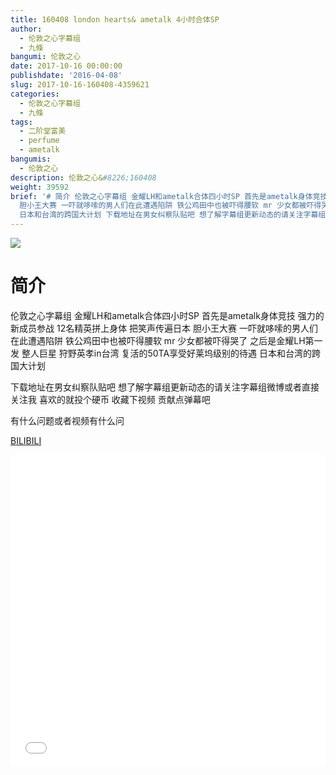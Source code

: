 ```yaml
---
title: 160408 london hearts& ametalk 4小时合体SP
author:
  - 伦敦之心字幕组
  - 九條
bangumi: 伦敦之心
date: 2017-10-16 00:00:00
publishdate: '2016-04-08'
slug: 2017-10-16-160408-4359621
categories:
  - 伦敦之心字幕组
  - 九條
tags:
  - 二阶堂富美
  - perfume
  - ametalk
bangumis:
  - 伦敦之心
description: 伦敦之心&#8226;160408
weight: 39592
brief: '# 简介 伦敦之心字幕组 金耀LH和ametalk合体四小时SP 首先是ametalk身体竞技 强力的新成员参战 12名精英拼上身体 把笑声传遍日本
  胆小王大赛 一吓就哆嗦的男人们在此遭遇陷阱 铁公鸡田中也被吓得腰软 mr 少女都被吓得哭了 之后是金耀LH第一发 整人巨星 狩野英孝in台湾 复活的50TA享受好莱坞级别的待遇
  日本和台湾的跨国大计划 下载地址在男女纠察队贴吧 想了解字幕组更新动态的请关注字幕组微博或者直接关注我 喜欢的就投个硬币 收藏下视频 贡献点弹幕吧 有什么问题或者视频有什么问'
---
```


![](https://i.imgur.com/7r04CLD.jpg)

# 简介  
伦敦之心字幕组 金耀LH和ametalk合体四小时SP 首先是ametalk身体竞技 强力的新成员参战 12名精英拼上身体 把笑声传遍日本 胆小王大赛 一吓就哆嗦的男人们在此遭遇陷阱 铁公鸡田中也被吓得腰软 mr 少女都被吓得哭了 之后是金耀LH第一发 整人巨星 狩野英孝in台湾 复活的50TA享受好莱坞级别的待遇  日本和台湾的跨国大计划 


下载地址在男女纠察队贴吧 想了解字幕组更新动态的请关注字幕组微博或者直接关注我 喜欢的就投个硬币 收藏下视频 贡献点弹幕吧


有什么问题或者视频有什么问

  [BILIBILI](https://www.bilibili.com/video/av4359621/)


<div class="vcontainer">  <iframe class='video' src="//www.bilibili.com/blackboard/player.html?aid=4359621" width="100%" height="500" frameborder="0" allowfullscreen="allowfullscreen"></iframe></div>
